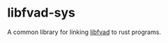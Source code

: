 # libfvad-sys

A common library for linking [libfvad](https://github.com/dpirch/libfvad) to rust programs.
